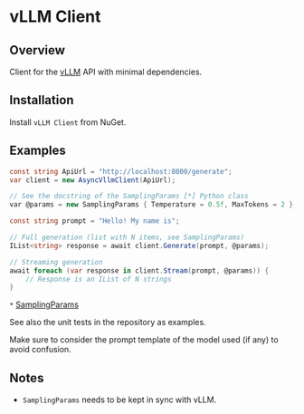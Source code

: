 ﻿# vLLM Client

## Overview

Client for the [vLLM](https://github.com/vllm-project/vllm) API with minimal dependencies.

## Installation

Install `vLLM Client` from NuGet.

## Examples

```csharp
const string ApiUrl = "http://localhost:8000/generate";
var client = new AsyncVllmClient(ApiUrl);

// See the docstring of the SamplingParams [*] Python class 
var @params = new SamplingParams { Temperature = 0.5f, MaxTokens = 2 };

const string prompt = "Hello! My name is";

// Full generation (list with N items, see SamplingParams)
IList<string> response = await client.Generate(prompt, @params);

// Streaming generation
await foreach (var response in client.Stream(prompt, @params)) {
    // Response is an IList of N strings
}
```

`*` [SamplingParams](https://github.com/vllm-project/vllm/blob/main/vllm/sampling_params.py)

See also the unit tests in the repository as examples.

Make sure to consider the prompt template of the model used (if any) to avoid confusion.

## Notes

- `SamplingParams` needs to be kept in sync with vLLM.
